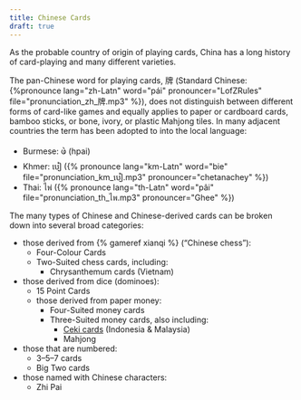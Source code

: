 ```yaml
---
title: Chinese Cards
draft: true
---
```


As the probable country of origin of playing cards, China has a long history of
card-playing and many different varieties.

The pan-Chinese word for playing cards, <span lang="zh">牌</span> (Standard
Chinese: {%pronounce lang="zh-Latn" word="pái" pronouncer="LofZRules"
file="pronunciation_zh_牌.mp3" %}), does not distinguish between different forms
of card-like games and equally applies to paper or cardboard cards, bamboo
sticks, or bone, ivory, or plastic Mahjong tiles. In many adjacent countries the
term has been adopted to into the local language:

* Burmese: <span lang="my">ဖဲ</span> (<span lang="my-Latn">hpai</span>)
* Khmer: <span lang="km">បៀ</span> ({% pronounce lang="km-Latn" word="bie"
  file="pronunciation_km_បៀ.mp3" pronouncer="chetanachey" %})
* Thai: <span lang="th">ไพ่</span> ({% pronounce lang="th-Latn" word="pâi"
  file="pronunciation_th_ไพ.mp3" pronouncer="Ghee" %})

The many types of Chinese and Chinese-derived cards can be broken down into
several broad categories:

* those derived from {% gameref xianqi %} (“Chinese chess”):
  * Four-Colour Cards
  * Two-Suited chess cards, including:
    * Chrysanthemum cards (Vietnam)
* those derived from dice (dominoes):
  * 15 Point Cards
  * those derived from paper money:
    * Four-Suited money cards
    * Three-Suited money cards, also including:
      * [Ceki cards](/articles/cards/ceki/) (Indonesia & Malaysia)
      * Mahjong
* those that are numbered:
  * 3–5–7 cards
  * Big Two cards
* those named with Chinese characters:
  * Zhi Pai

<!-- those that resemble flies from a distance -->
    
